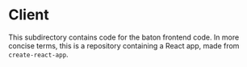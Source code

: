 # Client

This subdirectory contains code for the baton frontend code. In more concise
terms, this is a repository containing a React app, made from
`create-react-app`.
